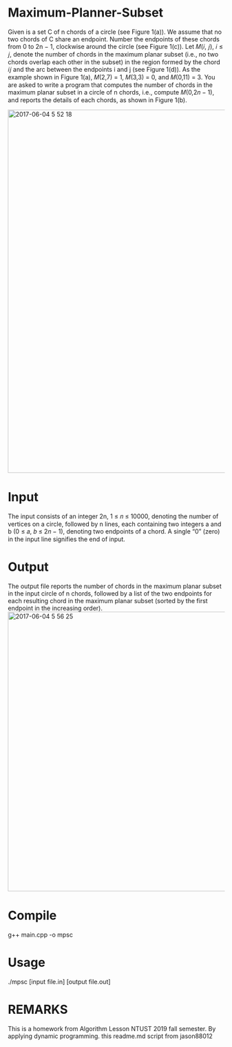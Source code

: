 # Maximum-Planner-Subset

Given is a set C of n chords of a circle (see Figure 1(a)). We assume that no two chords of C share an endpoint. Number the endpoints of these chords from 0 to 2n − 1, clockwise around the circle (see Figure 1(c)). Let 𝑀(𝑖, 𝑗), 𝑖 ≤ 𝑗, denote the number of chords in the maximum planar subset (i.e., no two chords overlap each other in the subset) in the region formed by the chord 𝑖𝑗 and the arc between the endpoints i and j (see Figure 1(d)). As the example shown in Figure 1(a), 𝑀(2,7) = 1, 𝑀(3,3) = 0, and 𝑀(0,11) = 3. You are asked to write a program that computes the number of chords in the maximum planar subset in a circle of n chords, i.e., compute 𝑀(0,2𝑛 − 1), and reports the details of each chords, as shown in Figure 1(b).

<img width="842" alt="2017-06-04 5 52 18" src="https://cloud.githubusercontent.com/assets/28750963/26760561/aad0d5ec-494e-11e7-82d9-c1e816784b1f.png">

# Input
The input consists of an integer 2n, 1 ≤ 𝑛 ≤ 10000, denoting the number of vertices on a circle, followed by n lines, each containing two integers a and b (0 ≤ 𝑎, 𝑏 ≤ 2𝑛 − 1), denoting two endpoints of a chord. A single “0” (zero) in the input line signifies the end of input.

# Output
The output file reports the number of chords in the maximum planar subset in the input circle of n chords, followed by a list of the two endpoints for each resulting chord in the maximum planar subset (sorted by the first endpoint in the increasing order).
<img width="648" alt="2017-06-04 5 56 25" src="https://cloud.githubusercontent.com/assets/28750963/26760575/3bbd1ca0-494f-11e7-9946-71334ca8c5d7.png">

# Compile
g++ main.cpp -o mpsc

# Usage
./mpsc [input file.in] [output file.out]

# REMARKS
This is a homework from Algorithm Lesson NTUST 2019 fall semester. By applying dynamic programming. this readme.md script from jason88012
